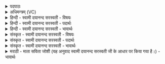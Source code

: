 <details><summary>पदपाठः</summary>

नमः॑। मि॒त्रस्य॑। वरु॑णस्य। चक्ष॑से। म॒हः। दे॒वाय॑। तत्। ऋ॒तम्। स॒प॒र्य्य॒त॒। दू॒रे॒दृश॒ इति॑ दूरे॒ऽदृशे॑। दे॒वजा॑ता॒येति॑ दे॒वऽजा॑ताय। के॒तवे॑। दि॒वः। पु॒त्राय॑। सूर्य्या॑य। श॒ꣳस॒त॒। ३५।
</details>

<details><summary>अधिमन्त्रम् (VC)</summary>

- सूर्य्यो देवता
- वत्स ऋषिः
- निचृद् आर्षी जगती
- निषादः
</details>

<details><summary>हिन्दी - स्वामी दयानन्द सरस्वती - विषयः</summary>

फिर ईश्वर और सूर्य्य कैसे हैं, इस विषय का उपदेश अगले मन्त्र में किया है ॥
</details>

<details><summary>हिन्दी - स्वामी दयानन्द सरस्वती - पदार्थः</summary>

पदार्थान्वयभाषाः -  हे मनुष्यो ! जैसे हम लोग जो (मित्रस्य) सब के सुहृत् (वरुणस्य) श्रेष्ठ (दिवः) प्रकाशस्वरूप परमेश्वर का (ऋतम्) सत्य स्वरूप है, (तत्) उस चेतन की सेवा करते हैं, वैसे तुम भी उस का सेवन सदा (सपर्य्यत) किया करो और जैसे उस (महः) बड़े (दूरेदृशे) दूरस्थित पदार्थों को दिखाने (चक्षसे) सब को देखने (देवजाताय) दिव्य गुणों से प्रसिद्ध (केतवे) विज्ञानस्वरूप (देवाय) दिव्यगुणयुक्त (पुत्राय) पवित्र करनेवाले (सूर्य्याय) चराचरात्मा परमेश्वर को (नमः) नमस्कार करते हैं, वैसे तुम भी (प्रशंसत) उसकी स्तुति किया करो ॥१॥३५॥ हे मनुष्यो ! जो (मित्रस्य) प्रकाश (वरुणस्य) श्रेष्ठ (दिवः) प्रकाशस्वरूप सूर्य्यलोक का (ऋतम्) यथार्थ स्वरूप है, (तत्) उस प्रकाशस्वरूप को तुम भी विद्या से (सपर्य्यत) सेवन किया करो, जैसे हम लोग जिस (चक्षसे) सब के दिखाने (देवजाताय) दिव्य गुणों से प्रसिद्ध (केतवे) ज्ञान कराने, अग्नि के (पुत्राय) पुत्र (दूरेदृशे) दूर स्थित हुए पदार्थों को दिखाने (महः) बड़े (देवाय) दिव्यगुणवाले (सूर्य्याय) सूर्य्य के लिये प्रवृत्त होओ ॥२॥३५॥
</details>

<details><summary>हिन्दी - स्वामी दयानन्द सरस्वती - भावार्थः</summary>

भावार्थभाषाः -  इस मन्त्र में श्लेष और वाचकलुप्तोपमालङ्कार हैं। सब मनुष्यों को जिसकी कृपा वा प्रकाश से चोर डाकू आदि अपने कार्य्यों से निवृत्त हो जाते हैं, उसी की प्रशंसा और गुणों की प्रसिद्धि करनी और परमेश्वर के समान समर्थ वा सूर्य्य के समान कोई लोक नहीं है, ऐसा जानना चाहिये ॥३५॥
</details>

<details><summary>संस्कृत - स्वामी दयानन्द सरस्वती - विषयः</summary>

पुनरीश्वरसवितारौ कीदृशावित्युपदिश्यते ॥
</details>

<details><summary>संस्कृत - स्वामी दयानन्द सरस्वती - पदार्थः</summary>

पदार्थान्वयभाषाः -  हे मनुष्या ! यथा वयं यन्मित्रस्य वरुणस्य दिव ऋतं सत्यं स्वरूपमस्ति, तद्यूयमपि सपर्य्यत। यस्य महो महसे दूरेदृशे चक्षसे देवजाताय केतवे देवाय पुत्राय पवित्रकर्त्रे सूर्य्याय परमात्मने वयं नमस्कुर्म्मस्तस्मै यूयमपि कुरुतेत्येकः ॥१॥३५॥ हे मनुष्या यथा वयं यन्मित्रस्य वरुणस्य दिवः प्रकाशस्वरूपस्य सूर्य्यलोकस्यर्तं यथार्थं स्वरूपं सेवेमहि, तद्यूयमपि विद्यया सपर्य्यत। यथा वयं यस्मै चक्षसे देवजाताय केतवे दिवोऽग्नेः पुत्राय दूरेदृशे महोदेवाय सूर्य्याय लोकाय प्राप्त्यर्थं प्रवर्त्तेमहि, तथा यूयमपि प्रवर्त्तध्वम् ॥२॥३५॥
</details>

<details><summary>संस्कृत - स्वामी दयानन्द सरस्वती - भावार्थः</summary>

भावार्थभाषाः -  अत्र श्लेषवाचकलुप्तोपमालङ्कारौ। यस्य कृपया प्रकाशेन वा चोरदस्य्वादयो निवर्त्तन्ते, यतः परमेश्वरेण समः समर्थः सूर्य्येण समो लोकश्च न विद्यते, तस्मात् सर्वैर्मनुष्यैः स एव प्रशंसनीय इति वेद्यम् ॥३५॥
</details>

<details><summary>मराठी - माता सविता जोशी (यह अनुवाद स्वामी दयानन्द सरस्वती जी के आधार पर किया गया है।) - भावार्थः</summary>

भावार्थभाषाः -  या मंत्रात श्लेष व वाचकलुप्तोपमालंकार आहेत. ज्या परमेश्वराची आपल्यावर कृपा आहे, त्याच्यासारखा समर्थ कोणी नाही हे जाणून त्याची माणसांनी प्रशंसा केली पाहिजे. तसेच ज्या सूर्याच्या प्रकाशामुळे चोर, डाकू वगैरे चोरी करू शकत नाहीत त्या सूर्याचे गुण जाणून सूर्यासारखा कोणताही लोक (तारा) नाही हे जाणले पाहिजे.
</details>
